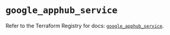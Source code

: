 # `google_apphub_service`

Refer to the Terraform Registry for docs: [`google_apphub_service`](https://registry.terraform.io/providers/hashicorp/google/6.49.0/docs/resources/apphub_service).
